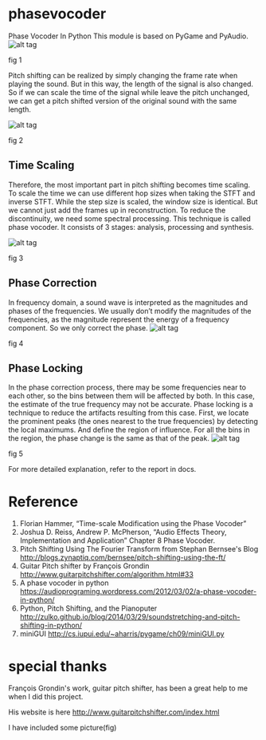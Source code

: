 # phasevocoder
Phase Vocoder In Python
This module is based on PyGame and PyAudio.
![alt tag](https://github.com/haoyu987/phasevocoder/blob/master/docs/GUI.PNG)

fig 1

Pitch shifting can be realized by simply changing the frame rate when playing the sound. But in this way, the length of the signal is also changed. So if we can scale the time of the signal while leave the pitch unchanged, we can get a pitch shifted version of the original sound with the same length.

![alt tag](https://github.com/haoyu987/phasevocoder/blob/master/docs/phasevocoder.png)

fig 2

## Time Scaling
Therefore, the most important part in pitch shifting becomes time scaling. To scale the time we can use different hop sizes when taking the STFT and inverse STFT. While the step size is scaled, the window size is identical. But we cannot just add the frames up in reconstruction. To reduce the discontinuity, we need some spectral processing. This technique is called phase vocoder. It consists of 3 stages: analysis, processing and synthesis.

![alt tag](https://github.com/haoyu987/phasevocoder/blob/master/docs/stretchsound.png)

fig 3

## Phase Correction
In frequency domain, a sound wave is interpreted as the magnitudes and phases of the frequencies. We usually don’t modify the magnitudes of the frequencies, as the magnitude represent the energy of a frequency component. So we only correct the phase.
![alt tag](https://github.com/haoyu987/phasevocoder/blob/master/docs/phase.png)

fig 4

## Phase Locking
In the phase correction process, there may be some frequencies near to each other, so the bins between them will be affected by both. In this case, the estimate of the true frequency may not be accurate.
Phase locking is a technique to reduce the artifacts resulting from this case. First, we locate the prominent peaks (the ones nearest to the true frequencies) by detecting the local maximums. And define the region of influence. For all the bins in the region, the phase change is the same as that of the peak.
![alt tag](https://github.com/haoyu987/phasevocoder/blob/master/docs/phaselock.png)

fig 5

For more detailed explanation, refer to the report in docs.

# Reference
1.	Florian Hammer, “Time-scale Modification using the Phase Vocoder”
2.	Joshua D. Reiss, Andrew P. McPherson, “Audio Effects Theory, Implementation and Application” Chapter 8 Phase Vocoder.
3.	Pitch Shifting Using The Fourier Transform from Stephan Bernsee's Blog
http://blogs.zynaptiq.com/bernsee/pitch-shifting-using-the-ft/
4.	Guitar Pitch shifter by François Grondin
http://www.guitarpitchshifter.com/algorithm.html#33
5.	A phase vocoder in python
https://audioprograming.wordpress.com/2012/03/02/a-phase-vocoder-in-python/
6.	Python, Pitch Shifting, and the Pianoputer
http://zulko.github.io/blog/2014/03/29/soundstretching-and-pitch-shifting-in-python/
7.	miniGUI
http://cs.iupui.edu/~aharris/pygame/ch09/miniGUI.py

# special thanks
François Grondin's work, guitar pitch shifter, has been a great help to me when I did this project.

His website is here http://www.guitarpitchshifter.com/index.html

I have included some picture(fig)
